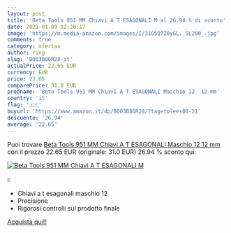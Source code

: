 ```yaml
---
layout: post
title: 'Beta Tools 951 MM Chiavi A T ESAGONALI M al 26.94 % di sconto'
date: 2021-01-09 12:20:17
image: 'https://m.media-amazon.com/images/I/31G5Q7Z0yGL._SL200_.jpg'
comments: true
category: ofertas
author: ring
slug: 'B003B86R28-it'
actualPrice: 22.65 EUR
currency: EUR
price: 22.65
comparePrice: 31.0 EUR
prodname: 'Beta Tools 951 MM Chiavi A T ESAGONALI Maschio 12  12 mm'
country: 'it'
flag: '🇮🇹'
buyurl: 'https://www.amazon.it/dp/B003B86R28/?tag=tolees00-21'
descuento: '26.94'
average: '22.65'
---
```


Puoi trovare [Beta Tools 951 MM Chiavi A T ESAGONALI Maschio 12  12 mm](https://www.amazon.it/dp/B003B86R28/?tag=tolees00-21) con il prezzo 22.65 EUR (originale: 31.0 EUR) 26.94 % sconto qui:

[![Beta Tools 951 MM Chiavi A T ESAGONALI M](https://m.media-amazon.com/images/I/31G5Q7Z0yGL._SL200_.jpg)](https://www.amazon.it/dp/B003B86R28/?tag=tolees00-21)

ℹ️:

- Chiavi a t esagonali maschio 12
- Precisione
- Rigorosi controlli sul prodotto finale

[Acquista qui!!](https://www.amazon.it/dp/B003B86R28/?tag=tolees00-21)

